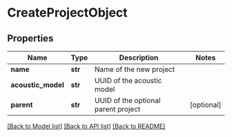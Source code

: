 # CreateProjectObject

## Properties
Name | Type | Description | Notes
------------ | ------------- | ------------- | -------------
**name** | **str** | Name of the new project | 
**acoustic_model** | **str** | UUID of the acoustic model | 
**parent** | **str** | UUID of the optional parent project | [optional] 

[[Back to Model list]](../README.md#documentation-for-models) [[Back to API list]](../README.md#documentation-for-api-endpoints) [[Back to README]](../README.md)


